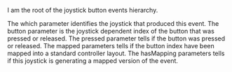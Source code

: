 I am the root of the joystick button events hierarchy.The which parameter identifies the joystick that produced this event.The button parameter is the joystick dependent index of the button that was pressed or released.The pressed parameter tells if the button was pressed or released.The  mapped  parameters tells if the button index have been mapped into a standard controller layout.The hasMapping parameters tells if this joystick is generating a mapped version of the event.